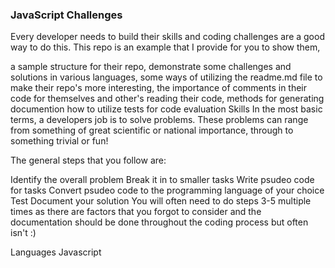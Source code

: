 ### JavaScript Challenges 

Every developer needs to build their skills and coding challenges are a good way to do this. This repo is an example that I provide for you to show them,

a sample structure for their repo,
demonstrate some challenges and solutions in various languages,
some ways of utilizing the readme.md file to make their repo's more interesting,
the importance of comments in their code for themselves and other's reading their code,
methods for generating documention
how to utilize tests for code evaluation
Skills
In the most basic terms, a developers job is to solve problems. These problems can range from something of great scientific or national importance, through to something trivial or fun!

The general steps that you follow are:

Identify the overall problem
Break it in to smaller tasks
Write psudeo code for tasks
Convert psudeo code to the programming language of your choice
Test
Document your solution
You will often need to do steps 3-5 multiple times as there are factors that you forgot to consider and the documentation should be done throughout the coding process but often isn't :)

Languages
Javascript

